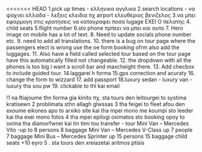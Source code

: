 <<<<<<< HEAD
1.pick up times - ελληνικα αγγλικα 
2.search locations - να ψαχνει ελλαδα - λεξεις κλειδια πχ airport ελευθεριος βενιζελος
3.να μπει εφαρμογη στις κρατησεις να καταγραφει ποσα lugage EXEI O πελατης
4. child seats 
5.flight number
6.sto phone πρπεει να μπει και αυτο 
7. Hero image on mobile has a lot of text.
8. Need to update socials phone number etc.
9. need to add all translations.
10. there is a bug on tour page where the passengers elect is wrong use the oe form booking ofrm also add the luggages.
11. Also have a field called selected tour based on the tour page have this automatically filled not changeable.
12. the dropdown with all the phones is too big i want a scroll bar and maxcheight there.
13. Add checbox to include guided tour.
14.laggarei h forma 
15.gps correction and acuraty
16. change the form to wizzard
17. add passport
18.luxury sedan - luxury van - luxury tha sou pw 
19. clickable to thl kai email



!1 na ftiajoume thn forma gia kinito πχ. sta tours den leitourgei to systima kratisewn
2 problimata sthn allagh glwssas
3 tha feigei to fleet afou den exoume eikones apo to arxiko site kai tha mpei mono me koumpi sto leeder kai tha exei mono fotos
4 tha mpei epilogi oximatos sto booking opoy to oxima tha diamorfwnei kai tin timi tou transfer - tour 
Mini Van – Mercedes Vito​ -up to 8 persons 8 baggage
Mini Van – Mercedes V-Class up 7 people 7 baggage 
Mini Bus – Mercedes Sprinter up 15 persons 15 baggage
child seats +10 eyro
5 . sta tours den xreiazetai aritmos ptisis

